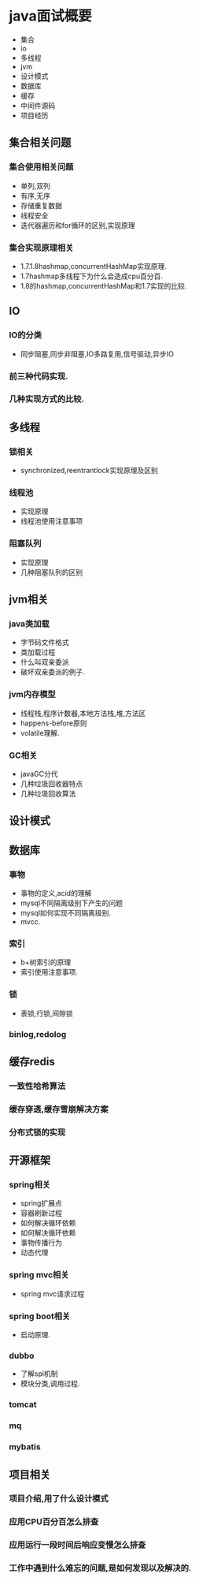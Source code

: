 # java面试概要
* 集合
* io
* 多线程
* jvm
* 设计模式
* 数据库
* 缓存
* 中间件源码
* 项目经历

## 集合相关问题
### 集合使用相关问题
* 单列,双列
* 有序,无序
* 存储重复数据
* 线程安全
* 迭代器遍历和for循环的区别,实现原理
### 集合实现原理相关
* 1.7.1.8hashmap,concurrentHashMap实现原理.
* 1.7hashmap多线程下为什么会造成cpu百分百.
* 1.8的hashmap,concurrentHashMap和1.7实现的比较.

## IO
### IO的分类
* 同步阻塞,同步非阻塞,IO多路复用,信号驱动,异步IO
### 前三种代码实现.
### 几种实现方式的比较.

## 多线程
### 锁相关
* synchronized,reentrantlock实现原理及区别
### 线程池
* 实现原理
* 线程池使用注意事项
### 阻塞队列
* 实现原理
* 几种阻塞队列的区别

## jvm相关
### java类加载
* 字节码文件格式
* 类加载过程
* 什么叫双亲委派
* 破坏双亲委派的例子.
### jvm内存模型
* 线程栈,程序计数器,本地方法栈,堆,方法区
* happens-before原则
* volatile理解.
### GC相关
* javaGC分代
* 几种垃圾回收器特点
* 几种垃圾回收算法

## 设计模式

## 数据库
### 事物
* 事物的定义,acid的理解
* mysql不同隔离级别下产生的问题
* mysql如何实现不同隔离级别.
* mvcc.
### 索引
* b+树索引的原理
* 索引使用注意事项.
### 锁
* 表锁,行锁,间隙锁
### binlog,redolog

## 缓存redis
### 一致性哈希算法
### 缓存穿透,缓存雪崩解决方案
### 分布式锁的实现

## 开源框架
### spring相关
* spring扩展点
* 容器刷新过程
* 如何解决循环依赖
* 如何解决循环依赖
* 事物传播行为
* 动态代理
### spring mvc相关
* spring mvc请求过程
### spring boot相关
* 启动原理.
### dubbo
* 了解spi机制
* 模块分类,调用过程.
### tomcat
### mq
### mybatis


## 项目相关
### 项目介绍,用了什么设计模式
### 应用CPU百分百怎么排查
### 应用运行一段时间后响应变慢怎么排查
### 工作中遇到什么难忘的问题,是如何发现以及解决的.











